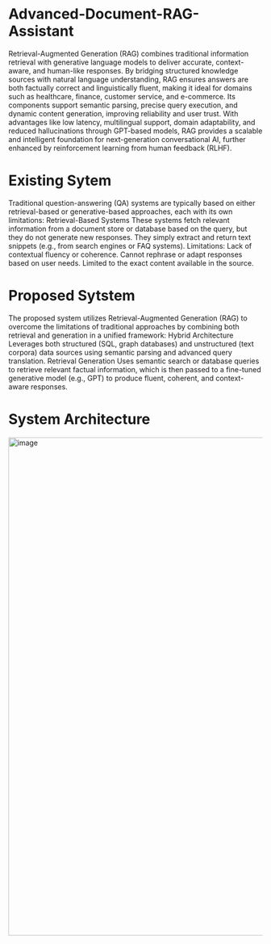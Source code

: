 # Advanced-Document-RAG-Assistant
Retrieval-Augmented Generation (RAG) combines traditional information retrieval with generative language models to deliver accurate, context-aware, and human-like responses. By bridging structured knowledge sources with natural language understanding, RAG ensures answers are both factually correct and linguistically fluent, making it ideal for domains such as healthcare, finance, customer service, and e-commerce. Its components support semantic parsing, precise query execution, and dynamic content generation, improving reliability and user trust. With advantages like low latency, multilingual support, domain adaptability, and reduced hallucinations through GPT-based models, RAG provides a scalable and intelligent foundation for next-generation conversational AI, further enhanced by reinforcement learning from human feedback (RLHF).

# Existing Sytem
Traditional question-answering (QA) systems are typically based on either retrieval-based or generative-based approaches, each with its own limitations:
Retrieval-Based Systems
These systems fetch relevant information from a document store or database based on the query, but they do not generate new responses. They simply extract and return text snippets (e.g., from search engines or FAQ systems).
Limitations:
Lack of contextual fluency or coherence.
Cannot rephrase or adapt responses based on user needs.
Limited to the exact content available in the source.

# Proposed Sytstem
The proposed system utilizes Retrieval-Augmented Generation (RAG) to overcome the limitations of traditional approaches by combining both retrieval and generation in a unified framework:
Hybrid Architecture
Leverages both structured (SQL, graph databases) and unstructured (text corpora) data sources using semantic parsing and advanced query translation.
Retrieval Generation
Uses semantic search or database queries to retrieve relevant factual information, which is then passed to a fine-tuned generative model (e.g., GPT) to produce fluent, coherent, and context-aware responses.
# System Architecture
<img width="1346" height="987" alt="image" src="https://github.com/user-attachments/assets/d7620ff0-3e66-42bb-9fc6-c4bb43555888" />

